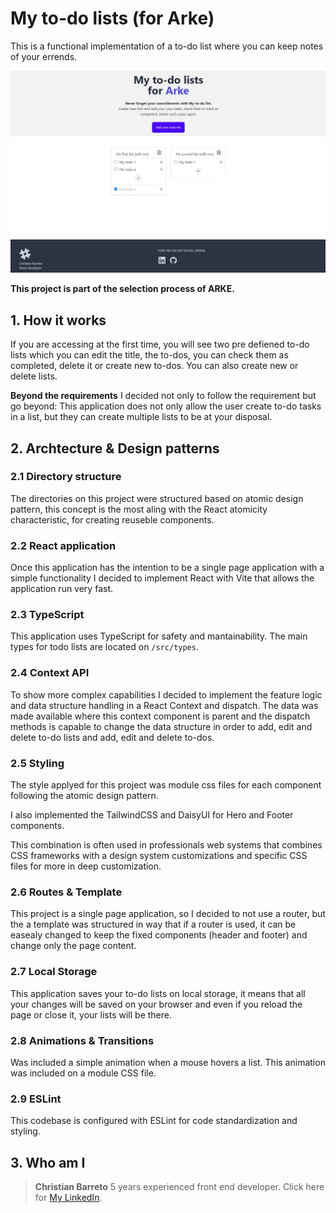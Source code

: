 # My to-do lists (for Arke)

This is a functional implementation of a to-do list where you can keep notes of your errends. 

![my todo lists](./todoscreen.jpg)

**This project is part of the selection process of ARKE.**

## 1. How it works

If you are accessing at the first time, you will see two pre defiened to-do lists which you can edit the title, the to-dos, you can check them as completed, delete it or create new to-dos. You can also create new or delete lists.

**Beyond the requirements** I decided not only to follow the requirement but go beyond: This application does not only allow the user create to-do tasks in a list, but they can create multiple lists to be at your disposal.

## 2. Archtecture & Design patterns

### 2.1 Directory structure
The directories on this project were structured based on atomic design pattern, this concept is the most aling with the React atomicity characteristic, for creating reuseble components.

### 2.2 React application
Once this application has the intention to be a single page application with a simple functionality I decided to implement React with Vite that allows the application run very fast.

### 2.3 TypeScript
This application uses TypeScript for safety and mantainability. The main types for todo lists are located on `/src/types`.

### 2.4 Context API
To show more complex capabilities I decided to implement the feature logic and data structure handling in a React Context and dispatch. The data was made available where this context component is parent and the dispatch methods is capable to change the data structure in order to add, edit and delete to-do lists and add, edit and delete to-dos.

### 2.5 Styling
The style applyed for this project was module css files for each component following the atomic design pattern.

I also implemented the TailwindCSS and DaisyUI for Hero and Footer components.

This combination is often used in professionals web systems that combines CSS frameworks with a design system customizations and specific CSS files for more in deep customization.

### 2.6 Routes & Template
This project is a single page application, so I decided to not use a router, but the a template was structured in way that if a router is used, it can be easealy changed to keep the fixed components (header and footer) and change only the page content.

### 2.7 Local Storage
This application saves your to-do lists on local storage, it means that all your changes will be saved on your browser and even if you reload the page or close it, your lists will be there.

### 2.8 Animations & Transitions
Was included a simple animation when a mouse hovers a list. This animation was included on a module CSS file.

### 2.9 ESLint
This codebase is configured with ESLint for code standardization and styling.


## 3. Who am I
> **Christian Barreto**
> 5 years experienced front end developer.
> Click here for [My LinkedIn](https://www.linkedin.com/in/christiannabasbarreto/).